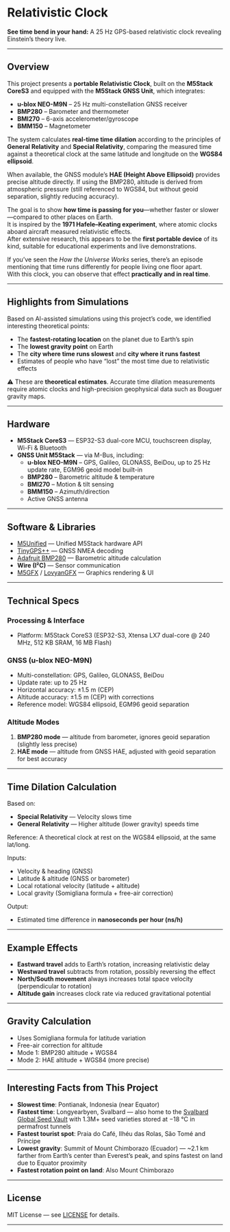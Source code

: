 # Relativistic Clock

**See time bend in your hand:** A 25 Hz GPS-based relativistic clock revealing Einstein’s theory live.

---

## Overview

This project presents a **portable Relativistic Clock**, built on the **M5Stack CoreS3** and equipped with the **M5Stack GNSS Unit**, which integrates:

- **u-blox NEO-M9N** – 25 Hz multi-constellation GNSS receiver  
- **BMP280** – Barometer and thermometer  
- **BMI270** – 6-axis accelerometer/gyroscope  
- **BMM150** – Magnetometer  

The system calculates **real-time time dilation** according to the principles of **General Relativity** and **Special Relativity**, comparing the measured time against a theoretical clock at the same latitude and longitude on the **WGS84 ellipsoid**.

When available, the GNSS module’s **HAE (Height Above Ellipsoid)** provides precise altitude directly. If using the BMP280, altitude is derived from atmospheric pressure (still referenced to WGS84, but without geoid separation, slightly reducing accuracy).

The goal is to show **how time is passing for you**—whether faster or slower—compared to other places on Earth.  
It is inspired by the **1971 Hafele–Keating experiment**, where atomic clocks aboard aircraft measured relativistic effects.  
After extensive research, this appears to be the **first portable device** of its kind, suitable for educational experiments and live demonstrations.

If you’ve seen the *How the Universe Works* series, there’s an episode mentioning that time runs differently for people living one floor apart.  
With this clock, you can observe that effect **practically and in real time**.

---

## Highlights from Simulations

Based on AI-assisted simulations using this project’s code, we identified interesting theoretical points:

- The **fastest-rotating location** on the planet due to Earth’s spin  
- The **lowest gravity point** on Earth  
- The **city where time runs slowest** and **city where it runs fastest**  
- Estimates of people who have “lost” the most time due to relativistic effects  

⚠ These are **theoretical estimates**. Accurate time dilation measurements require atomic clocks and high-precision geophysical data such as Bouguer gravity maps.

---

## Hardware

- **M5Stack CoreS3** — ESP32-S3 dual-core MCU, touchscreen display, Wi-Fi & Bluetooth
- **GNSS Unit M5Stack** — via M-Bus, including:  
  - **u-blox NEO-M9N** – GPS, Galileo, GLONASS, BeiDou, up to 25 Hz update rate, EGM96 geoid model built-in  
  - **BMP280** – Barometric altitude & temperature  
  - **BMI270** – Motion & tilt sensing  
  - **BMM150** – Azimuth/direction  
  - Active GNSS antenna

---

## Software & Libraries

- [M5Unified](https://github.com/m5stack/M5Unified) — Unified M5Stack hardware API  
- [TinyGPS++](https://github.com/mikalhart/TinyGPSPlus) — GNSS NMEA decoding  
- [Adafruit BMP280](https://github.com/adafruit/Adafruit_BMP280_Library) — Barometric altitude calculation  
- **Wire (I²C)** — Sensor communication  
- [M5GFX](https://github.com/m5stack/M5GFX) / [LovyanGFX](https://github.com/lovyan03/LovyanGFX) — Graphics rendering & UI

---

## Technical Specs

### Processing & Interface
- Platform: M5Stack CoreS3 (ESP32-S3, Xtensa LX7 dual-core @ 240 MHz, 512 KB SRAM, 16 MB Flash)

### GNSS (u-blox NEO-M9N)
- Multi-constellation: GPS, Galileo, GLONASS, BeiDou  
- Update rate: up to 25 Hz  
- Horizontal accuracy: ±1.5 m (CEP)  
- Altitude accuracy: ±1.5 m (CEP) with corrections  
- Reference model: WGS84 ellipsoid, EGM96 geoid separation

### Altitude Modes
1. **BMP280 mode** — altitude from barometer, ignores geoid separation (slightly less precise)  
2. **HAE mode** — altitude from GNSS HAE, adjusted with geoid separation for best accuracy

---

## Time Dilation Calculation

Based on:
- **Special Relativity** — Velocity slows time  
- **General Relativity** — Higher altitude (lower gravity) speeds time

Reference: A theoretical clock at rest on the WGS84 ellipsoid, at the same lat/long.

Inputs:
- Velocity & heading (GNSS)  
- Latitude & altitude (GNSS or barometer)  
- Local rotational velocity (latitude + altitude)  
- Local gravity (Somigliana formula + free-air correction)

Output:
- Estimated time difference in **nanoseconds per hour (ns/h)**

---

## Example Effects

- **Eastward travel** adds to Earth’s rotation, increasing relativistic delay  
- **Westward travel** subtracts from rotation, possibly reversing the effect  
- **North/South movement** always increases total space velocity (perpendicular to rotation)  
- **Altitude gain** increases clock rate via reduced gravitational potential

---

## Gravity Calculation

- Uses Somigliana formula for latitude variation  
- Free-air correction for altitude  
- Mode 1: BMP280 altitude + WGS84  
- Mode 2: HAE altitude + WGS84 (more precise)

---

## Interesting Facts from This Project

- **Slowest time**: Pontianak, Indonesia (near Equator)  
- **Fastest time**: Longyearbyen, Svalbard — also home to the [Svalbard Global Seed Vault](https://seedvault.no/) with 1.3M+ seed varieties stored at −18 °C in permafrost tunnels  
- **Fastest tourist spot**: Praia do Café, Ilhéu das Rolas, São Tomé and Príncipe  
- **Lowest gravity**: Summit of Mount Chimborazo (Ecuador) — ~2.1 km farther from Earth’s center than Everest’s peak, and spins fastest on land due to Equator proximity  
- **Fastest rotation point on land**: Also Mount Chimborazo

---

## License

MIT License — see [LICENSE](LICENSE) for details.

---
